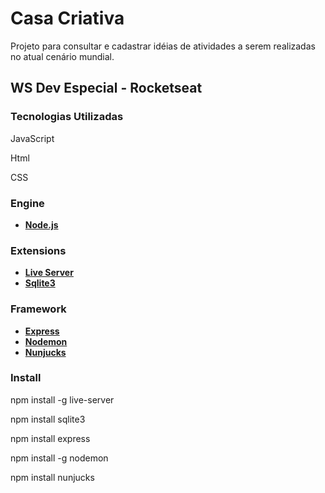 # Casa Criativa
<p>Projeto para consultar e cadastrar idéias de atividades a serem realizadas no atual cenário mundial.</p>

## WS Dev Especial - Rocketseat

### Tecnologias Utilizadas
<p>JavaScript</p>
<p>Html</p>
<p>CSS</p>

### Engine
<ul>
    <li>
        <strong><a href="https://nodejs.org/en/" rel="nofollow">Node.js</a></strong>
    </li>
</ul>

### Extensions
<ul>
    <li>
        <strong><a href="https://www.npmjs.com/package/live-server" rel="nofollow">Live Server</a></strong>
    </li>
    <li>
        <strong><a href="https://www.npmjs.com/package/sqlite3" rel="nofollow">Sqlite3</a></strong>
    </li>    
</ul>

### Framework
<ul>
    <li>
        <strong><a href="https://www.npmjs.com/package/express" rel="nofollow">Express</a></strong>
    </li>
    <li>
        <strong><a href="https://www.npmjs.com/package/nodemon" rel="nofollow">Nodemon</a></strong>
    </li>
    <li>
        <strong><a href="https://www.npmjs.com/package/nunjucks" rel="nofollow">Nunjucks</a></strong>
    </li>
</ul>

### Install
<p>npm install -g live-server</p>
<p>npm install sqlite3</p>
<p>npm install express</p>
<p>npm install -g nodemon</p>
<p>npm install nunjucks</p>






